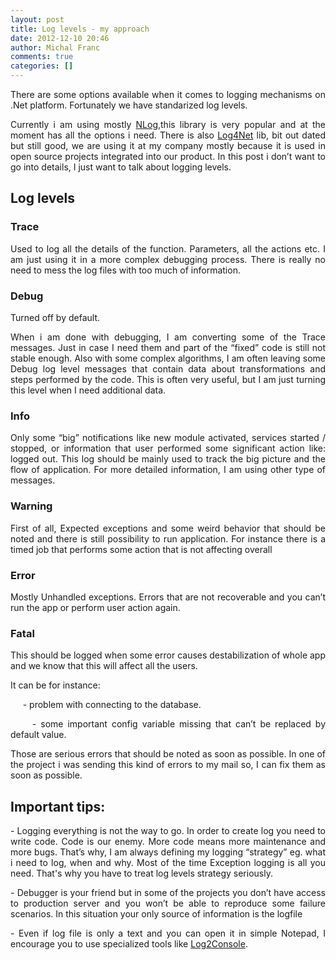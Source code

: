 ```yaml
---
layout: post
title: Log levels - my approach
date: 2012-12-10 20:46
author: Michal Franc
comments: true
categories: []
---
```

<p align="justify">There are some options available when it comes to logging mechanisms on .Net platform. Fortunately we have standarized log levels.</p>
<p align="justify">Currently i am using mostly <a href="http://nlog-project.org/">NLog</a>,this library is very popular and at the moment has all the options i need. There is also <a href="https://nuget.org/packages/log4net">Log4Net</a> lib, bit out dated but still good, we are using it at my company mostly because it is used in open source projects integrated into our product. In this post i don’t want to go into details, I just want to talk about logging levels.</p>

<h2>Log levels</h2>
<h3 align="justify">Trace</h3>
<p align="justify">Used to log all the details of the function. Parameters, all the actions etc. I am just using it in a more complex debugging process. There is really no need to mess the log files with too much of information.</p>

<h3 align="justify">Debug</h3>
<p align="justify">Turned off by default.</p>
<p align="justify">When i am done with debugging, I am converting some of the Trace messages. Just in case I need them and part of the “fixed” code is still not stable enough. Also with some complex algorithms, I am often leaving some Debug log level messages that contain data about transformations and steps performed by the code. This is often very useful, but I am just turning this level when I need additional data.</p>

<h3 align="justify">Info</h3>
<p align="justify">Only some “big” notifications like new module activated, services started / stopped, or information that user performed some significant action like: logged out. This log should be mainly used to track the big picture and the flow of application. For more detailed information, I am using other type of messages.</p>

<h3 align="justify">Warning</h3>
<p align="justify">First of all, Expected exceptions and some weird behavior that should be noted and there is still possibility to run application. For instance there is a timed job that performs some action that is not affecting overall</p>

<h3 align="justify">Error</h3>
<p align="justify">Mostly Unhandled exceptions. Errors that are not recoverable and you can’t run the app or perform user action again.</p>

<h3 align="justify">Fatal</h3>
<p align="justify">This should be logged when some error causes destabilization of whole app and we know that this will affect all the users.</p>
<p align="justify">It can be for instance:</p>
<p align="justify">     - problem with connecting to the database.</p>
<p align="justify">     - some important config variable missing that can’t be replaced by default value.</p>
<p align="justify">Those are serious errors that should be noted as soon as possible. In one of the project i was sending this kind of errors to my mail so, I can fix them as soon as possible.</p>
<p align="justify"></p>

<h2>Important tips:</h2>
<p align="justify">- Logging everything is not the way to go. In order to create log you need to write code. Code is our enemy. More code means more maintenance and more bugs. That’s why, I am always defining my logging “strategy” eg. what i need to log, when and why. Most of the time Exception logging is all you need. That's why you have to treat log levels strategy seriously.</p>
<p align="justify">- Debugger is your friend but in some of the projects you don’t have access to production server and you won’t be able to reproduce some failure scenarios. In this situation your only source of information is the logfile</p>
<p align="justify">- Even if log file is only a text and you can open it in simple Notepad, I encourage you to use specialized tools like <a href="http://log2console.codeplex.com/">Log2Console</a>.</p>
